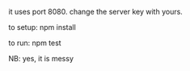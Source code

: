 it uses port 8080.
change the server key with yours.

to setup: npm install

to run:  npm test

NB: yes, it is messy
